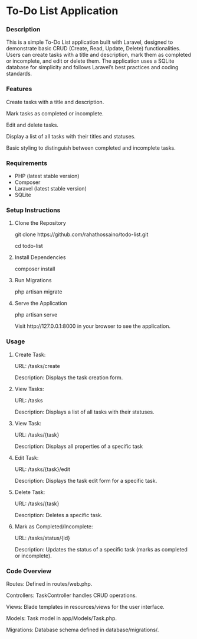 <h1>To-Do List Application</h1>

<h3>Description</h3>
<p>This is a simple To-Do List application built with Laravel, designed to demonstrate basic CRUD (Create, Read, Update, Delete) functionalities. Users can create tasks with a title and description, mark them as completed or incomplete, and edit or delete them. The application uses a SQLite database for simplicity and follows Laravel’s best practices and coding standards.
</p>

<h3>Features</h3>
    <p>Create tasks with a title and description.</p>
    <p>Mark tasks as completed or incomplete.</p>
    <p>Edit and delete tasks.</p>
    <p>Display a list of all tasks with their titles and statuses.</p>
    <p>Basic styling to distinguish between completed and incomplete tasks.</p>

<h3>Requirements</h3>
<ul>
    <li>PHP (latest stable version)</li>
    <li>Composer</li>
    <li>Laravel (latest stable version)</li>
    <li>SQLite</li>
</ul>

<h3>Setup Instructions</h3>
<ol>
    <li>Clone the Repository</li> 
        <p>git clone https://github.com/rahathossaino/todo-list.git</p>
        <p>cd todo-list</p>
    <li>Install Dependencies</li>
        <p>composer install</p>
    <li>Run Migrations</li>
        <p>php artisan migrate</p>
    <li>Serve the Application</li>
    <p>php artisan serve</p>
    <p>Visit http://127.0.0.1:8000 in your browser to see the application.</p>
</ol>


<h3>Usage</h3>

<ol>
    <li>Create Task:</li>
        <p>URL: /tasks/create</p>
        <p>Description: Displays the task creation form.</p>
    <li>View Tasks:</li>
        <p>URL: /tasks</p>
        <p>Description: Displays a list of all tasks with their statuses.</p>
    <li>View Task:</li>
        <p>URL: /tasks/{task}</p>
        <p>Description: Displays all properties of a specific task</p>    
    <li>Edit Task:</li>
        <p>URL: /tasks/{task}/edit</p>
        <p>Description: Displays the task edit form for a specific task.</p>
    <li>Delete Task:</li>
        <p>URL: /tasks/{task}</p>
        <p>Description: Deletes a specific task.</p>
    <li>Mark as Completed/Incomplete:</li>
        <p>URL: /tasks/status/{id}</p>
        <p>Description: Updates the status of a specific task (marks as completed or incomplete).</p>
</ol>

<h3>Code Overview</h3>
    <p>Routes: Defined in routes/web.php.</p>
    <p>Controllers: TaskController handles CRUD operations.</p>
    <p>Views: Blade templates in resources/views for the user interface.</p>
    <p>Models: Task model in app/Models/Task.php.</p>
    <p>Migrations: Database schema defined in database/migrations/.</p>